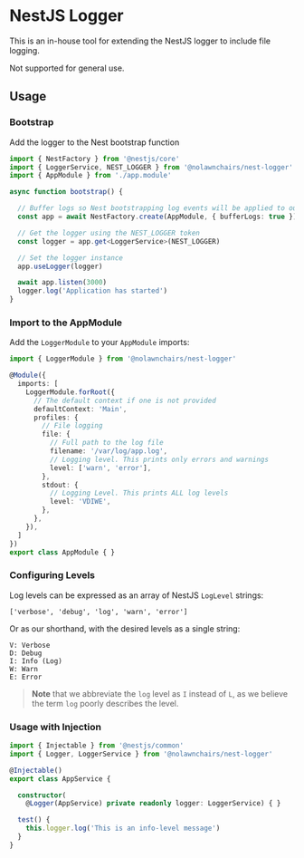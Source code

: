 
# NestJS Logger

This is an in-house tool for extending the NestJS logger to include file logging.

Not supported for general use.

## Usage

### Bootstrap

Add the logger to the Nest bootstrap function

```ts
import { NestFactory } from '@nestjs/core'
import { LoggerService, NEST_LOGGER } from '@nolawnchairs/nest-logger'
import { AppModule } from './app.module'

async function bootstrap() {

  // Buffer logs so Nest bootstrapping log events will be applied to our logger
  const app = await NestFactory.create(AppModule, { bufferLogs: true })

  // Get the logger using the NEST_LOGGER token
  const logger = app.get<LoggerService>(NEST_LOGGER)

  // Set the logger instance
  app.useLogger(logger)

  await app.listen(3000)
  logger.log('Application has started')
}
```

### Import to the AppModule

Add the `LoggerModule` to your `AppModule` imports:

```ts
import { LoggerModule } from '@nolawnchairs/nest-logger'

@Module({
  imports: [
    LoggerModule.forRoot({
      // The default context if one is not provided
      defaultContext: 'Main',
      profiles: {
        // File logging
        file: {
          // Full path to the log file
          filename: '/var/log/app.log',
          // Logging level. This prints only errors and warnings
          level: ['warn', 'error'],
        },
        stdout: {
          // Logging Level. This prints ALL log levels
          level: 'VDIWE',
        },
      },
    }),
  ]
})
export class AppModule { }
```

### Configuring Levels

Log levels can be expressed as an array of NestJS `LogLevel` strings:

```
['verbose', 'debug', 'log', 'warn', 'error']
```

Or as our shorthand, with the desired levels as a single string:

```
V: Verbose
D: Debug
I: Info (Log)
W: Warn
E: Error
```

> **Note** that we abbreviate the `log` level as `I` instead of `L`, as we believe the term `log` poorly describes the level.

### Usage with Injection

```ts
import { Injectable } from '@nestjs/common'
import { Logger, LoggerService } from '@nolawnchairs/nest-logger'

@Injectable()
export class AppService {

  constructor(
    @Logger(AppService) private readonly logger: LoggerService) { }

  test() {
    this.logger.log('This is an info-level message')
  }
}

```